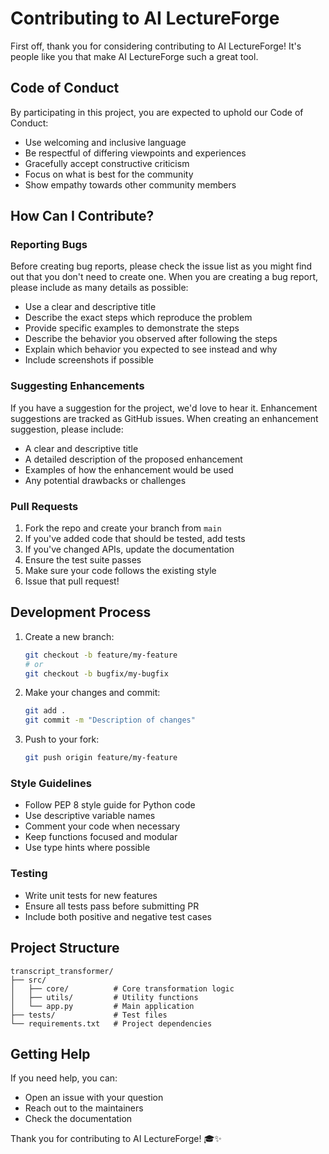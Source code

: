 # Contributing to AI LectureForge

First off, thank you for considering contributing to AI LectureForge! It's people like you that make AI LectureForge such a great tool.

## Code of Conduct

By participating in this project, you are expected to uphold our Code of Conduct:

- Use welcoming and inclusive language
- Be respectful of differing viewpoints and experiences
- Gracefully accept constructive criticism
- Focus on what is best for the community
- Show empathy towards other community members

## How Can I Contribute?

### Reporting Bugs

Before creating bug reports, please check the issue list as you might find out that you don't need to create one. When you are creating a bug report, please include as many details as possible:

* Use a clear and descriptive title
* Describe the exact steps which reproduce the problem
* Provide specific examples to demonstrate the steps
* Describe the behavior you observed after following the steps
* Explain which behavior you expected to see instead and why
* Include screenshots if possible

### Suggesting Enhancements

If you have a suggestion for the project, we'd love to hear it. Enhancement suggestions are tracked as GitHub issues. When creating an enhancement suggestion, please include:

* A clear and descriptive title
* A detailed description of the proposed enhancement
* Examples of how the enhancement would be used
* Any potential drawbacks or challenges

### Pull Requests

1. Fork the repo and create your branch from `main`
2. If you've added code that should be tested, add tests
3. If you've changed APIs, update the documentation
4. Ensure the test suite passes
5. Make sure your code follows the existing style
6. Issue that pull request!

## Development Process

1. Create a new branch:
   ```bash
   git checkout -b feature/my-feature
   # or
   git checkout -b bugfix/my-bugfix
   ```

2. Make your changes and commit:
   ```bash
   git add .
   git commit -m "Description of changes"
   ```

3. Push to your fork:
   ```bash
   git push origin feature/my-feature
   ```

### Style Guidelines

- Follow PEP 8 style guide for Python code
- Use descriptive variable names
- Comment your code when necessary
- Keep functions focused and modular
- Use type hints where possible

### Testing

- Write unit tests for new features
- Ensure all tests pass before submitting PR
- Include both positive and negative test cases

## Project Structure

```
transcript_transformer/
├── src/
│   ├── core/          # Core transformation logic
│   ├── utils/         # Utility functions
│   └── app.py         # Main application
├── tests/             # Test files
└── requirements.txt   # Project dependencies
```

## Getting Help

If you need help, you can:
- Open an issue with your question
- Reach out to the maintainers
- Check the documentation

Thank you for contributing to AI LectureForge! 🎓✨ 
